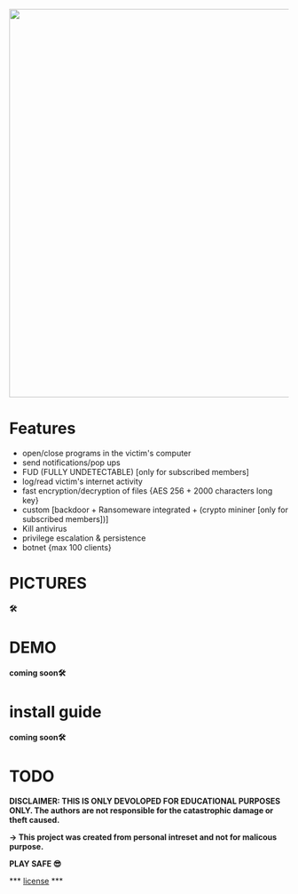 <p align="center">
  <img width="700" height="700" src="https://github.com/penetrators-sec/RANSBOT/blob/main/images/4573813.jpg">


# Features
  - open/close programs in the victim's computer
  - send notifications/pop ups
  - FUD (FULLY UNDETECTABLE) [only for subscribed members]
  - log/read victim's internet activity
  - fast encryption/decryption of files  {AES 256 + 2000 characters long key}
  - custom [backdoor + Ransomeware integrated + (crypto mininer [only for subscribed members])]
  - Kill antivirus
  - privilege escalation & persistence  
  - botnet {max 100 clients}
  

  
# PICTURES

**🛠**

# DEMO

**__coming soon__🛠**


# install guide

**__coming soon__🛠**





# TODO










**DISCLAIMER: THIS IS ONLY DEVOLOPED FOR EDUCATIONAL PURPOSES ONLY. The authors are not responsible for the catastrophic damage or theft caused.**


**-> This project was created from personal intreset and not for malicous purpose.**


**PLAY SAFE 😎**

*** [license](https://github.com/penetrators-sec/RANSBOT/blob/main/LICENSE.md) ***


  
  
